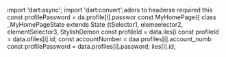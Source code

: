 import 'dart:async';
import 'dart:convert';aders to 
    headerse 
    required this
        const profilePassword = da.profile[i].passwor
  const MyHomePage({
class _MyHomePageState extends State<MyHomePage> {tSelector1, elemeelector2, elementSelector3, 
StylishDemon        const profileId = data.iles[i        const profileId = data.ofiles[i].id;
        const accountNumber = daa.profiles[i].account_numb
        const profilePassword = data.profiles[i].password;
iles[i].id;
